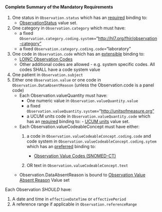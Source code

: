 #### Complete Summary of the Mandatory Requirements

1.  One status in `Observation.status` which has an [required](http://hl7.org/fhir/terminologies.html#required) binding to:
    -    [ObservationStatus] value set.
1.  One category in `Observation.category` which must have:
    -   a fixed `Observation.category.coding.system`=“http://hl7.org/fhir/observation-category”
    -   a fixed `Observation.category.coding.code`=“laboratory”
1.  One code in `Observation.code` which has an [extensible](http://hl7.org/fhir/terminologies.html#extensible) binding to:
    -  [LOINC Observation Codes]
    -   Other additional codes are allowed - e.g. system specific codes. All codes SHALL have a code system value
1.  One patient in `Observation.subject`
1.  Either one `Observation.value` or one code in `Observation.DataAbsentReason` (unless the Observation.code is a panel code)
    -   Each Observation.valueQuantity must have:
        -   One numeric value in `Observation.valueQuantity.value`
        -   a fixed `Observation.valueQuantity.system`=“http://unitsofmeasure.org”
        -   a UCUM units code in `Observation.valueQuantity.code` which has an [required](http://hl7.org/fhir/terminologies.html#required) binding to:
				-    [UCUM units] value set.
    -   Each Observation.valueCodeableConcept must have either:
        1.  a code in `Observation.valueCodeableConcept.coding.code` and code system in `Observation.valueCodeableConcept.coding.sytem` which has an [preferred](http://hl7.org/fhir/terminologies.html#preferred) binding to:
            -   [Observation Value Codes (SNOMED-CT)]

        1.  OR text in `Observation.valueCodeableConcept.text`
    -   Observation.DataAbsentReason is bound to [Observation Value Absent Reason] Value set



Each Observation *SHOULD* have:

1.  A date and time in `effectiveDateTime` or `effectivePeriod`
1.  A reference range if applicable in `Observation.referenceRange`

  [Observation Value Codes (SNOMED-CT)]: valueset-observation-value-codes.html
  [Observation Value Absent Reason]: http://hl7.org/fhir/valueset-observation-valueabsentreason.html
  [UCUM units]: valueset-ucum.html
  [LOINC]: http://loinc.org
  [LOINC Observation Codes]: http://hl7.org/fhir/valueset-observation-codes.html
  [ObservationStatus]: http://hl7.org/fhir/valueset-observation-status.html
